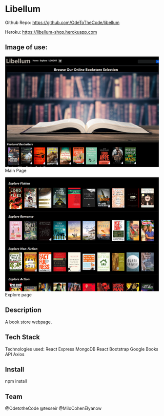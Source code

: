 # Libellum

Github Repo: https://github.com/OdeToTheCode/libellum

Heroku: https://libellum-shop.herokuapp.com

## Image of use:

![image of use](https://raw.githubusercontent.com/OdeToTheCode/libellum/main/assets/Capture.PNG)
Main Page

![image of use](https://raw.githubusercontent.com/OdeToTheCode/libellum/main/assets/Capture2%20.PNG)
Explore page
## Description

A book store webpage.

## Tech Stack
Technologies used:
React
Express
MongoDB
React Bootstrap
Google Books API
Axios

## Install 

npm install

## Team
@OdetotheCode
@tesseir
@MiloCohenElyanow
